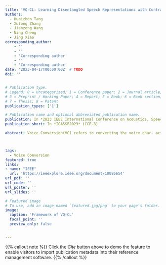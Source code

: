```yaml
---
title: 'VQ-CL: Learning Disentangled Speech Representations with Contrastive Learning and Vector Quantization'
authors:
  - Huaizhen Tang
  - Xulong Zhang
  - Jianzong Wang
  - Ning Cheng
  - Jing Xiao 
corresponding_author:
    - ''
    - ''
    - 'Corresponding author'
    - ''
    - 'Corresponding author'
date: '2023-04-17T00:00:00Z' # TODO
doi: ''


# Publication type.
# Legend: 0 = Uncategorized; 1 = Conference paper; 2 = Journal article;
# 3 = Preprint / Working Paper; 4 = Report; 5 = Book; 6 = Book section;
# 7 = Thesis; 8 = Patent
publication_types: ['1']

# Publication name and optional abbreviated publication name.
publication: In *2023 IEEE International Conference on Acoustics, Speech and Signal Processing*
publication_short: In *ICASSP2023* (CCF-B)

abstract: Voice Conversion(VC) refers to converting the voice char- acteristics of audio to another one as it is said by other people. Recently, more and more studies have focused on disentangle-based VC, which separates the timbre and lin- guistic content information from an audio signal to effectively achieve VC tasks. However, It’s still challenging to extract phoneme-level features from frame-level hidden representa- tions. This paper proposed a novel zero-shot voice conversion framework that utilizes contrastive learning and vector quan- tization to encourage the frame-level hidden features closer to the phoneme-level linguistic information, called VQ-CL. All objective and subjective experiment results show that VQ-CL has better performance than previous studies in sepa- rating content and voice characteristics to improve the sound quality of generated speech.



tags:
  - Voice Conversion
featured: true
links:
- name: "IEEE"
  url: 'https://ieeexplore.ieee.org/document/10095654'
url_pdf: ''
url_code: ''
url_poster: ''
url_slides: ''

# Featured image
# To use, add an image named `featured.jpg/png` to your page's folder.
image:
  caption: 'Framework of VQ-CL'
  focal_point: ''
  preview_only: false


---
```


{{% callout note %}}
Click the _Cite_ button above to demo the feature to enable visitors to import publication metadata into their reference management software.
{{% /callout %}}

